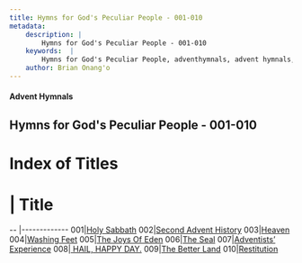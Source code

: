 ```yaml
---
title: Hymns for God's Peculiar People - 001-010
metadata:
    description: |
        Hymns for God's Peculiar People - 001-010
    keywords:  |
        Hymns for God's Peculiar People, adventhymnals, advent hymnals, 001-010
    author: Brian Onang'o
---
```

#### Advent Hymnals
## Hymns for God's Peculiar People - 001-010
# Index of Titles
# | Title                        
-- |-------------
001|[Holy Sabbath](/Hymns-for-God's-Peculiar-People/001-053/001-010/Holy-Sabbath)
002|[Second Advent History](/Hymns-for-God's-Peculiar-People/001-053/001-010/Second-Advent-History)
003|[Heaven](/Hymns-for-God's-Peculiar-People/001-053/001-010/Heaven)
004|[Washing Feet](/Hymns-for-God's-Peculiar-People/001-053/001-010/Washing-Feet)
005|[The Joys Of Eden](/Hymns-for-God's-Peculiar-People/001-053/001-010/The-Joys-Of-Eden)
006|[The Seal](/Hymns-for-God's-Peculiar-People/001-053/001-010/The-Seal)
007|[Adventists’ Experience](/Hymns-for-God's-Peculiar-People/001-053/001-010/Adventists’-Experience)
008|[ HAIL, HAPPY DAY.](/Hymns-for-God's-Peculiar-People/001-053/001-010/-HAIL,-HAPPY-DAY)
009|[The Better Land](/Hymns-for-God's-Peculiar-People/001-053/001-010/The-Better-Land)
010|[Restitution](/Hymns-for-God's-Peculiar-People/001-053/001-010/Restitution)